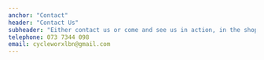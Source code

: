 ```yaml
---
anchor: "Contact"
header: "Contact Us"
subheader: "Either contact us or come and see us in action, in the shop!"
telephone: 073 7344 098
email: cycleworxlbn@gmail.com
---
```

